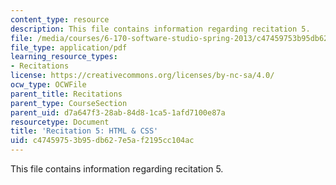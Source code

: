 ```yaml
---
content_type: resource
description: This file contains information regarding recitation 5.
file: /media/courses/6-170-software-studio-spring-2013/c47459753b95db627e5af2195cc104ac_MIT6_170S13_rec5-HTMLCSS.pdf
file_type: application/pdf
learning_resource_types:
- Recitations
license: https://creativecommons.org/licenses/by-nc-sa/4.0/
ocw_type: OCWFile
parent_title: Recitations
parent_type: CourseSection
parent_uid: d7a647f3-28ab-84d8-1ca5-1afd7100e87a
resourcetype: Document
title: 'Recitation 5: HTML & CSS'
uid: c4745975-3b95-db62-7e5a-f2195cc104ac
---
```

This file contains information regarding recitation 5.